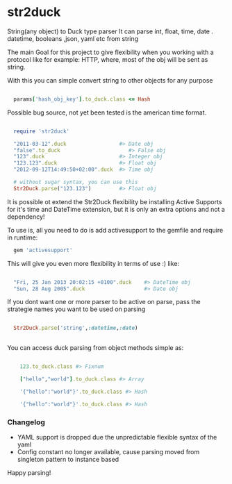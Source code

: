str2duck
========

String(any object) to Duck type parser
It can parse int, float, time, date . datetime, booleans ,json, yaml etc from string

The main Goal for this project to give flexibility when you working with a protocol like for example: HTTP,
where, most of the obj will be sent as string.

With this you can simple convert string to other objects for any purpose

```ruby

  params['hash_obj_key'].to_duck.class <= Hash
```

Possible bug source, not yet been tested is the american time format.

```ruby

  require 'str2duck'

  "2011-03-12".duck                 #> Date obj
  "false".to_duck                      #> False obj
  "123".duck                        #> Integer obj
  "123.123".duck                    #> Float obj
  "2012-09-12T14:49:50+02:00".duck  #> Time obj

  # without sugar syntax, you can use this
  Str2Duck.parse("123.123")         #> Float obj
```

It is possible ot extend the Str2Duck flexibility be installing Active Supports for it's time and DateTime extension,
but it is only an extra options and not a dependency!

To use is, all you need to do is add activesupport to the gemfile and require in runtime:

```ruby
  gem 'activesupport'
```

This will give you even more flexibility in terms of use :)
like:

```ruby

  "Fri, 25 Jan 2013 20:02:15 +0100".duck    #> DateTime obj
  "Sun, 28 Aug 2005".duck                   #> Date obj

```

If you dont want one or more parser to be active on parse, pass the strategie names you want to be used on parsing

```ruby

  Str2Duck.parse('string',:datetime,:date)
  
```

You can access duck parsing from object methods simple as:
```ruby

    123.to_duck.class #> Fixnum

    ["hello","world"].to_duck.class #> Array

    '{"hello":"world"}'.to_duck.class #> Hash

    '{"hello":"world"}'.to_duck.class #> Hash

```

### Changelog 

* YAML support is dropped due the unpredictable flexible syntax of the yaml
* Config constant no longer available, cause parsing moved from singleton pattern to instance based 

Happy parsing!
